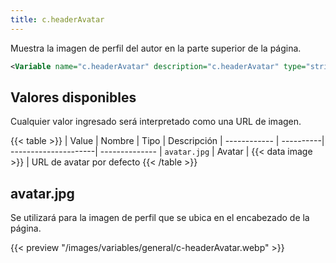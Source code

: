 ```yaml
---
title: c.headerAvatar
---
```


Muestra la imagen de perfil del autor en la parte superior de la página.

```xml
<Variable name="c.headerAvatar" description="c.headerAvatar" type="string" value=""/>
```

## Valores disponibles

Cualquier valor ingresado será interpretado como una URL de imagen.

{{< table >}}
| Value        | Nombre    | Tipo                 | Descripción
| ------------ | ----------| ---------------------| --------------
| `avatar.jpg` | Avatar    | {{< data image >}}   | URL de avatar por defecto
{{< /table >}}


## avatar.jpg

Se utilizará para la imagen de perfil que se ubica en el encabezado de la página.

{{< preview "/images/variables/general/c-headerAvatar.webp" >}}

